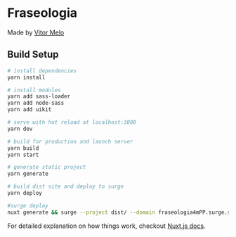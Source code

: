 # Fraseologia
Made by [Vitor Melo](https://github.com/vtmx)

## Build Setup

```bash
# install dependencies
yarn install

# install modules
yarn add sass-loader
yarn add node-sass
yarn add uikit

# serve with hot reload at localhost:3000
yarn dev

# build for production and launch server
yarn build
yarn start

# generate static project
yarn generate

# build dist site and deploy to surge
yarn deploy

#surge deploy
nuxt generate && surge --project dist/ --domain fraseologia4mPP.surge.sh
```

For detailed explanation on how things work, checkout [Nuxt.js docs](https://nuxtjs.org).
